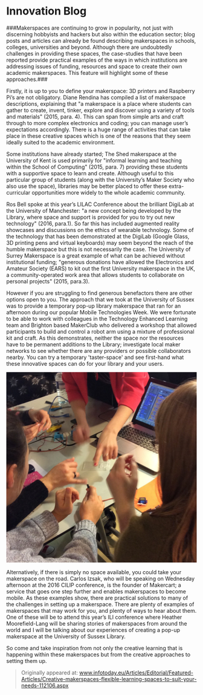 # Innovation Blog

###Makerspaces are continuing to grow in popularity, not just with discerning hobbyists and hackers but also within the education sector; blog posts and articles can already be found describing makerspaces in schools, colleges, universities and beyond. Although there are undoubtedly challenges in providing these spaces, the case-studies that have been reported provide practical examples of the ways in which institutions are addressing issues of funding, resources and space to create their own academic makerspaces. This feature will highlight some of these approaches.###

Firstly, it is up to you to define your makerspace: 3D printers and Raspberry Pi’s are not obligatory. Diane Rendina has compiled a list of makerspace descriptions, explaining that "a makerspace is a place where students can gather to create, invent, tinker, explore and discover using a variety of tools and materials" (2015, para. 4). This can span from simple arts and craft through to more complex electronics and coding; you can manage user’s expectations accordingly. There is a huge range of activities that can take place in these creative spaces which is one of the reasons that they seem ideally suited to the academic environment.

Some institutions have already started; The Shed makerspace at the University of Kent is used primarily for "informal learning and teaching within the School of Computing" (2015, para. 7) providing these students with a supportive space to learn and create. Although useful to this particular group of students (along with the University’s Maker Society who also use the space), libraries may be better placed to offer these extra-curricular opportunities more widely to the whole academic community.

Ros Bell spoke at this year’s LILAC Conference about the brilliant DigiLab at the University of Manchester: "a new concept being developed by the Library, where space and support is provided for you to try out new technology" (2016, para.1). So far this has included augmented reality showcases and discussions on the ethics of wearable technology. Some of the technology that has been demonstrated at the DigiLab (Google Glass, 3D printing pens and virtual keyboards) may seem beyond the reach of the humble makerspace but this is not necessarily the case. The University of Surrey Makerspace is a great example of what can be achieved without institutional funding; "generous donations have allowed the Electronics and Amateur Society (EARS) to kit out the first University makerspace in the UK, a community-operated work area that allows students to collaborate on personal projects" (2015, para.3).

However if you are struggling to find generous benefactors there are other options open to you. The approach that we took at the University of Sussex was to provide a temporary pop-up library makerspace that ran for an afternoon during our popular Mobile Technologies Week. We were fortunate to be able to work with colleagues in the Technology Enhanced Learning team and Brighton based MakerClub who delivered a workshop that allowed participants to build and control a robot arm using a mixture of professional kit and craft. As this demonstrates, neither the space nor the resources have to be permanent additions to the Library; investigate local maker networks to see whether there are any providers or possible collaborators nearby. You can try a temporary 'taster-space' and see first-hand what these innovative spaces can do for your library and your users.

![Makerspace photo](https://raw.githubusercontent.com/AntonyGroves/blog/master/Makerspace.jpg)

Alternatively, if there is simply no space available, you could take your makerspace on the road. Carlos Izsak, who will be speaking on Wednesday afternoon at the 2016 CILIP conference, is the founder of Makercart; a service that goes one step further and enables makerspaces to become mobile.  As these examples show, there are practical solutions to many of the challenges in setting up a makerspace. There are plenty of examples of makerspaces that may work for you, and plenty of ways to hear about them. One of these will be to attend this year’s ILI conference where Heather Moorefield-Lang will be sharing stories of makerspaces from around the world and I will be talking about our experiences of creating a pop-up makerspace at the University of Sussex Library.

So come and take inspiration from not only the creative learning that is happening within these makerspaces but from the creative approaches to setting them up.

>Originally appeared at: www.infotoday.eu/Articles/Editorial/Featured-Articles/Creative-makerspaces-flexible-learning-spaces-to-suit-your-needs-112106.aspx
